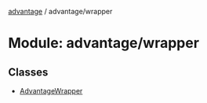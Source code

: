 [advantage](../index.md) / advantage/wrapper

# Module: advantage/wrapper

## Classes

- [AdvantageWrapper](../classes/advantage_wrapper.AdvantageWrapper.md)
